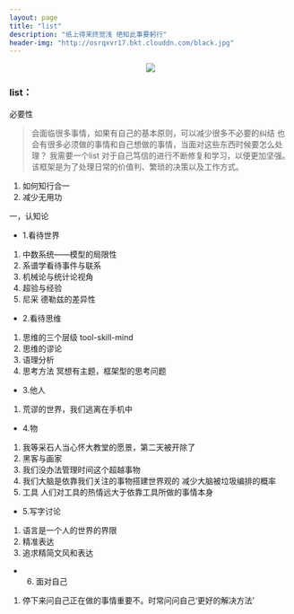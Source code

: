 ```yaml
---
layout: page
title: "list"
description: "纸上得来终觉浅 绝知此事要躬行"
header-img: "http://osrqxvr17.bkt.clouddn.com/black.jpg"
---
```



<center>
    <p><img src="http://osrqxvr17.bkt.clouddn.com/skyer.jpg" align="center"></p>
</center>


### list：

必要性

> 会面临很多事情，如果有自己的基本原则，可以减少很多不必要的纠结
> 也会有很多必须做的事情和自己想做的事情，当面对这些东西时候要怎么处理？
> 我需要一个list 对于自己笃信的进行不断修复和学习，以便更加坚强。
> 该框架是为了处理日常的价值判、繁琐的决策以及工作方式。

1. 如何知行合一
2. 减少无用功

一，认知论


* 1.看待世界

1. 中数系统——模型的局限性
2. 系谱学看待事件与联系
3. 机械论与统计论视角
4. 超验与经验
5. 尼采 德勒兹的差异性


* 2.看待思维

1. 思维的三个层级 tool-skill-mind
2. 思维的谬论
3. 语理分析
4. 思考方法
    冥想有主题，框架型的思考问题
    
* 3.他人

1. 荒谬的世界，我们逃离在手机中


* 4.物

1. 我等采石人当心怀大教堂的愿景，第二天被开除了
2. 黑客与画家
3. 我们没办法管理时间这个超越事物
4. 我们大脑是依靠我们关注的事物搭建世界观的
    减少大脑被垃圾编排的概率
5. 工具
人们对工具的热情远大于依靠工具所做的事情本身

* 5.写字讨论

1. 语言是一个人的世界的界限
2. 精准表达
3. 追求精简文风和表达


* 6. 面对自己

1. 停下来问自己正在做的事情重要不。时常问问自己‘更好的解决方法’








